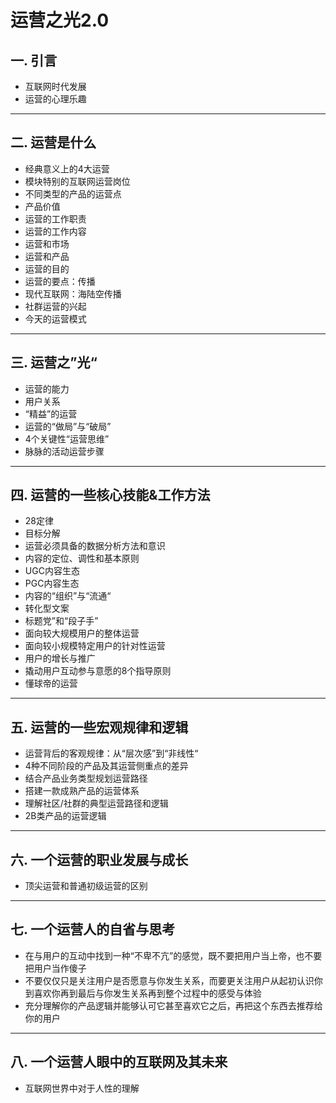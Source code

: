 # 运营之光2.0

## 一. 引言

- 互联网时代发展
- 运营的心理乐趣

---

## 二. **运营是什么**

- 经典意义上的4大运营
- 模块特别的互联网运营岗位
- 不同类型的产品的运营点
- 产品价值
- 运营的工作职责
- 运营的工作内容
- 运营和市场
- 运营和产品
- 运营的目的
- 运营的要点：传播
- 现代互联网：海陆空传播
- 社群运营的兴起
- 今天的运营模式

---

## 三. **运营之”光“**

- 运营的能力
- 用户关系
- “精益”的运营
- 运营的“做局”与“破局”
- 4个关键性“运营思维”
- 脉脉的活动运营步骤

---

## 四. **运营的一些核心技能&工作方法**

- 28定律
- 目标分解
- 运营必须具备的数据分析方法和意识
- 内容的定位、调性和基本原则
- UGC内容生态
- PGC内容生态
- 内容的“组织”与“流通“
- 转化型文案
- 标题党”和“段子手”
- 面向较大规模用户的整体运营
- 面向较小规模特定用户的针对性运营
- 用户的增长与推广
- 撬动用户互动参与意愿的8个指导原则
- 懂球帝的运营

---

## 五. **运营的一些宏观规律和逻辑**

- 运营背后的客观规律：从“层次感”到“非线性“
- 4种不同阶段的产品及其运营侧重点的差异
- 结合产品业务类型规划运营路径
- 搭建一款成熟产品的运营体系
- 理解社区/社群的典型运营路径和逻辑
- 2B类产品的运营逻辑

---

## 六. **一个运营的职业发展与成长**

- 顶尖运营和普通初级运营的区别

---

## 七. **一个运营人的自省与思考**

- 在与用户的互动中找到一种“不卑不亢”的感觉，既不要把用户当上帝，也不要把用户当作傻子
- 不要仅仅只是关注用户是否愿意与你发生关系，而要更关注用户从起初认识你到喜欢你再到最后与你发生关系再到整个过程中的感受与体验
- 充分理解你的产品逻辑并能够认可它甚至喜欢它之后，再把这个东西去推荐给你的用户

---

## 八. **一个运营人眼中的互联网及其未来**

- 互联网世界中对于人性的理解